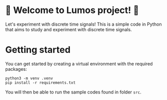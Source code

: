 # :high_brightness: Welcome to Lumos project! :high_brightness:
Let's experiment with discrete time signals! This is a simple code in Python that aims to study and experiment with discrete time signals.

# Getting started
You can get started by creating a virtual environment with the required packages:

```
python3 -m venv .venv
pip install -r requirements.txt
```

You will then be able to run the sample codes found in folder `src`.

